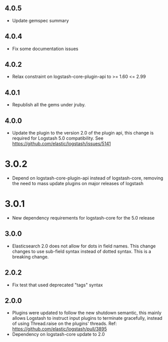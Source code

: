 ## 4.0.5
  - Update gemspec summary

## 4.0.4
  - Fix some documentation issues

## 4.0.2
  - Relax constraint on logstash-core-plugin-api to >= 1.60 <= 2.99

## 4.0.1
  - Republish all the gems under jruby.

## 4.0.0
  - Update the plugin to the version 2.0 of the plugin api, this change is required for Logstash 5.0 compatibility. See https://github.com/elastic/logstash/issues/5141

# 3.0.2
  - Depend on logstash-core-plugin-api instead of logstash-core, removing the need to mass update plugins on major releases of logstash

# 3.0.1
  - New dependency requirements for logstash-core for the 5.0 release

## 3.0.0
 - Elasticsearch 2.0 does not allow for dots in field names.  This change changes to use sub-field syntax instead of
 dotted syntax.  This is a breaking change.

## 2.0.2
 - Fix test that used deprecated "tags" syntax

## 2.0.0
 - Plugins were updated to follow the new shutdown semantic, this mainly allows Logstash to instruct input plugins to terminate gracefully,
   instead of using Thread.raise on the plugins' threads. Ref: https://github.com/elastic/logstash/pull/3895
 - Dependency on logstash-core update to 2.0
